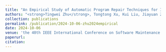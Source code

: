 ```yaml
---
title: "An Empirical Study of Automatic Program Repair Techniques for Injection Vulnerabilities"
authors: "<strong>Tingwei Zhu</strong>, Tongtong Xu, Kui Liu, Jiayuan Zhou, Xing Hu, Xin Xia, Tian Zhang, David Lo"
collection: publications
permalink: /publication/2024-10-06-zhu2024empirical
date: 2024-10-06
venue: 'the 40th IEEE International Conference on Software Maintenance and Evolution (ICSME 2024)'
paperurl: 
citation: 
---
```

